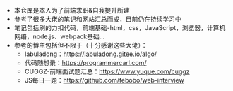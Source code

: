 * 本仓库是本人为了前端求职&自我提升所建
* 参考了很多大佬的笔记和网站汇总而成，目前仍在持续学习中
* 笔记包括刷的力扣代码，前端基础-html，css，JavaScript，浏览器，计算机网络，node.js、webpack基础...
* 参考的博主包括但不限于（十分感谢这些大佬）：
  * labuladong：https://labuladong.gitee.io/algo/
  * 代码随想录：https://programmercarl.com/
  * CUGGZ-前端面试题汇总：https://www.yuque.com/cuggz
  * JS每日一题：https://github.com/febobo/web-interview

